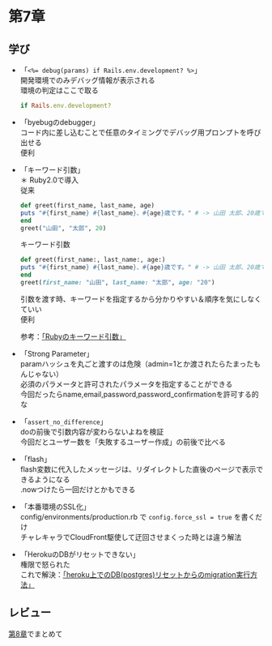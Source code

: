 #  第7章

## 学び

- 「`<%= debug(params) if Rails.env.development? %>`」  
    開発環境でのみデバッグ情報が表示される  
    環境の判定はここで取る  
    ```ruby
    if Rails.env.development?
    ```

- 「byebugのdebugger」  
    コード内に差し込むことで任意のタイミングでデバッグ用プロンプトを呼び出せる  
    便利

- 「キーワード引数」  
    ＊ Ruby2.0で導入  
    従来  
    ```ruby
    def greet(first_name, last_name, age)
    puts "#{first_name} #{last_name}、#{age}歳です。" # -> 山田 太郎、20歳です。
    end
    greet("山田", "太郎", 20)
    ```
    キーワード引数  
    ```ruby
    def greet(first_name:, last_name:, age:)
    puts "#{first_name} #{last_name}、#{age}歳です。" # -> 山田 太郎、20歳です。
    end
    greet(first_name: "山田", last_name: "太郎", age: "20")
    ```
    引数を渡す時、キーワードを指定するから分かりやすい＆順序を気にしなくていい  
    便利  

    参考：[「Rubyのキーワード引数」](https://tokitsubaki.com/ruby-keyword-arguments/531/)


- 「Strong Parameter」  
    paramハッシュを丸ごと渡すのは危険（admin=1とか渡されたらたまったもんじゃない）  
    必須のパラメータと許可されたパラメータを指定することができる  
    今回だったらname,email,password,password_confirmationを許可する的な

- 「`assert_no_difference`」  
    doの前後で引数内容が変わらないよねを検証  
    今回だとユーザー数を「失敗するユーザー作成」の前後で比べる

- 「flash」  
    flash変数に代入したメッセージは、リダイレクトした直後のページで表示できるようになる  
    .nowつけたら一回だけとかもできる

- 「本番環境のSSL化」  
    config/environments/production.rb で `config.force_ssl = true` を書くだけ  
    チャレキャラでCloudFront駆使して迂回させまくった時とは違う解法

- 「HerokuのDBがリセットできない」  
    権限で怒られた  
    これで解決：[「heroku上でのDB(postgres)リセットからのmigration実行方法」](https://qiita.com/motoki4917/items/1bc8d539f36852abf090)


## レビュー

[第8章](/doc/chap8.md)でまとめて
